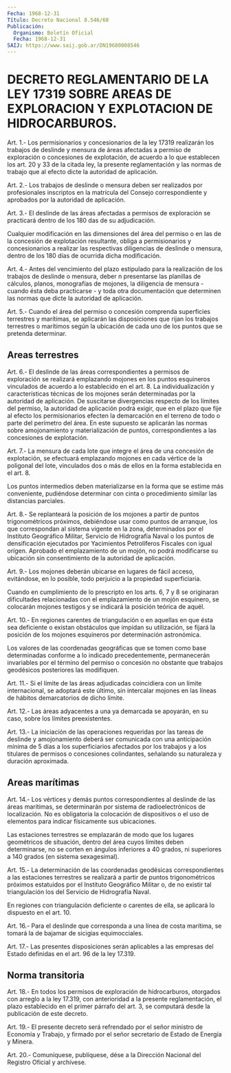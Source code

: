 ```yaml
---
Fecha: 1968-12-31
Título: Decreto Nacional 8.546/68
Publicación:
  Organismo: Boletín Oficial
  Fecha: 1968-12-31
SAIJ: https://www.saij.gob.ar/DN19680008546
---
```

# DECRETO REGLAMENTARIO DE LA LEY 17319 SOBRE AREAS DE EXPLORACION Y EXPLOTACION DE HIDROCARBUROS.

<a id="1"></a>
Art. 1.- Los permisionarios y concesionarios de la ley 17319 realizarán los trabajos de deslinde y mensura de áreas afectadas a permiso de exploración o concesiones de explotación, de acuerdo a lo que establecen los art. 20 y 33 de la citada ley, la presente reglamentación y las normas de trabajo que al efecto dicte la autoridad de aplicación.

<a id="2"></a>
Art. 2.- Los trabajos de deslinde o mensura deben ser realizados por profesionales inscriptos en la matrícula del Consejo correspondiente y aprobados por la autoridad de aplicación.

<a id="3"></a>
Art. 3.- El deslinde de las áreas afectadas a permisos de exploración se practicará dentro de los 180 das de su adjudicación.

Cualquier modificación en las dimensiones del área del permiso o en las de la concesión de explotación resultante, obliga a permisionarios y concesionarios a realizar las respectivas diligencias de deslinde o mensura, dentro de los 180 días de ocurrida dicha modificación.

<a id="4"></a>
Art.  4.-  Antes  del vencimiento del plazo estipulado para la realización  de  los  trabajos   de  deslinde  o  mensura,  deber n presentarse  las  planillas  de cálculos,  planos,  monografías  de mojones, la diligencia de mensura - cuando ésta deba practicarse - y toda otra documentación que determinen  las  normas  que dicte la autoridad de aplicación.

<a id="5"></a>
Art. 5.- Cuando el área del permiso o concesión comprenda superficies terrestres y marítimas, se aplicarán las disposiciones que rijan los trabajos terrestres o marítimos según la ubicación de cada uno de los puntos que se pretenda determinar.

## Areas terrestres

<a id="6"></a>
Art. 6.- El deslinde de las áreas correspondientes a permisos de exploración se realizará emplazando mojones en los puntos esquineros vinculados de acuerdo a lo establecido en el art. 8. La individualización y características técnicas de los mojones serán determinadas por la autoridad de aplicación. De suscitarse divergencias respecto de los límites del permiso, la autoridad de aplicación podrá exigir, que en el plazo que fije al efecto los permisionarios efecten la demarcación en el terreno de todo o parte del perímetro del área. En este supuesto se aplicarán las normas sobre amojonamiento y materialización de puntos, correspondientes a las concesiones de explotación.

<a id="7"></a>
Art. 7.- La mensura de cada lote que integre el área de una concesión de explotación, se efectuará emplazando mojones en cada vértice de la poligonal del lote, vinculados dos o más de ellos en la forma establecida en el art. 8.

Los puntos intermedios deben materializarse en la forma que se estime más conveniente, pudiéndose determinar con cinta o procedimiento similar las distancias parciales.

<a id="8"></a>
Art. 8.- Se replanteará la posición de los mojones a partir de puntos trigonométricos próximos, debiéndose  usar como puntos de arranque,  los  que  correspondan al sistema vigente  en  la  zona, determinados  por  el Instituto  Geográfico  Militar,  Servicio  de Hidrografía Naval o  los  puntos  de  densificación ejecutados por Yacimientos Petrolíferos Fiscales con igual orígen.  Aprobado el emplazamiento de un mojón, no podrá modificarse  su ubicación  sin  consentimiento   de  la  autoridad  de  aplicación.

<a id="9"></a>
Art. 9.- Los mojones deberán  ubicarse en lugares de fácil acceso, evitándose, en lo posible, todo perjuicio a la propiedad superficiaria.

Cuando en cumplimiento de lo prescripto en los arts. 6, 7 y 8 se originaran dificultades relacionadas con el emplazamiento de un mojón esquinero, se colocarán mojones testigos y se indicará la posición teórica de aquél.

<a id="10"></a>
Art. 10.- En regiones carentes de triangulación o en aquellas en que ésta sea  deficiente  o  existan  obstáculos que impidan su utilización, se fijará la posición de los mojones  esquineros  por determinación astronómica.

Los valores de  las  coordenadas geográficas que se tomen como base determinadas conforme  a  lo indicado precedentemente, permanecerán invariables por el término del permiso o concesión no obstante que trabajos geodésicos posteriores las modifiquen.

<a id="11"></a>
Art. 11.- Si el límite de las áreas adjudicadas coincidiera con un límite internacional, se adoptará este último, sin intercalar mojones en las líneas de hábitos demarcatorios de dicho límite.

<a id="12"></a>
Art. 12.- Las áreas adyacentes a una ya demarcada se apoyarán, en su caso, sobre los límites preexistentes.

<a id="13"></a>
Art. 13.- La iniciación de las operaciones requeridas por las tareas de deslinde y amojonamiento deberá ser comunicada con una anticipación mínima de 5 días a los superficiarios afectados por los trabajos y a los titulares de permisos o concesiones colindantes, señalando su naturaleza y duración aproximada.

## Areas marítimas

<a id="14"></a>
Art. 14.- Los vértices y demás puntos correspondientes al deslinde de las áreas marítimas, se determinarán por sistema de radioelectrónicos de localización. No es obligatoria la colocación de dispositivos o el uso de elementos para indicar físicamente sus ubicaciones.

Las estaciones terrestres se emplazarán de modo que los lugares geométricos de situación, dentro del área cuyos límites deben determinarse, no se corten en ángulos inferiores a 40 grados, ni superiores a 140 grados (en sistema sexagesimal).

<a id="15"></a>
Art. 15.- La determinación de las coordenadas geodésicas correspondientes a las estaciones terrestres se realizará a partir de puntos trigonométricos próximos estatuidos por el Instituto Geográfico Militar  o, de no existir tal triangulación los del Servicio de Hidrografía Naval.

En regiones con triangulación deficiente o carentes de ella, se aplicará lo dispuesto en el art. 10.

<a id="16"></a>
Art. 16.- Para el deslinde que corresponda a una línea de costa marítima, se tomará la de bajamar de sicigias equimocciales.

<a id="17"></a>
Art. 17.- Las presentes disposiciones serán aplicables a las empresas del Estado definidas en el art. 96 de la ley 17.319.

## Norma transitoria

<a id="18"></a>
Art. 18.- En todos los permisos de exploración de hidrocarburos, otorgados con arreglo a la ley 17.319, con anterioridad a la presente reglamentación, el plazo establecido en el primer párrafo del art. 3, se computará desde la publicación de este decreto.

<a id="19"></a>
Art. 19.- El presente decreto será refrendado por el señor ministro de Economía y Trabajo, y firmado por el señor secretario de Estado de Energía y Minera.

<a id="20"></a>
Art. 20.- Comuníquese, publíquese, dése a la Dirección Nacional del Registro Oficial y archívese.